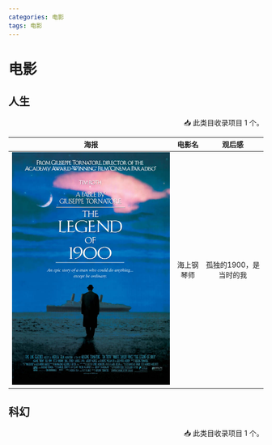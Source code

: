 ```yaml
---
categories: 电影
tags: 电影
---
```




# 电影


## 人生
<p align="right">
📥 此类目收录项目 1 个。
</p>

|                                                                                                   海报                                                                                                    |  电影名  |      观后感      |
|:-------------------------------------------------------------------------------------------------------------------------------------------------------------------------------------------------------:|:-----:|:-------------:|
| [![海上钢琴师](https://github.com/HYBG-1126/Picture_Manager/blob/master/img/%E7%94%B5%E5%BD%B1/%E6%B5%B7%E4%B8%8A%E9%92%A2%E7%90%B4%E5%B8%88.jpg?raw=true "海上钢琴师")](https://movie.douban.com/subject/1292001/) | 海上钢琴师 | 孤独的1900，是当时的我 |




## 科幻
<p align="right">
📥 此类目收录项目 1 个。
</p>